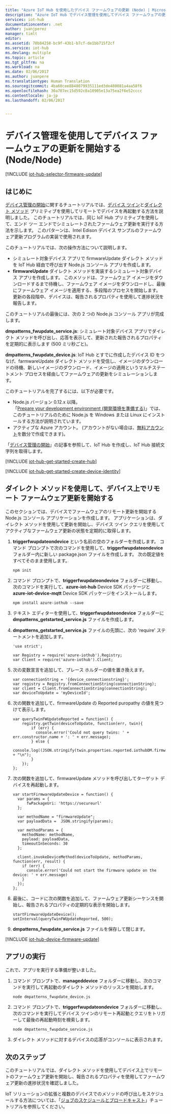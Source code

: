 ```yaml
---
title: "Azure IoT Hub を使用したデバイス ファームウェアの更新 (Node) | Microsoft Docs"
description: "Azure IoT Hub でデバイス管理を使用してデバイス ファームウェアの更新を開始する方法。 Azure IoT SDK for Node.js を使用して、シミュレートされたデバイス アプリと、ファームウェアの更新をトリガーするサービス アプリを実装します。"
services: iot-hub
documentationcenter: .net
author: juanjperez
manager: timlt
editor: 
ms.assetid: 70b84258-bc9f-43b1-b7cf-de1bb715f2cf
ms.service: iot-hub
ms.devlang: multiple
ms.topic: article
ms.tgt_pltfrm: na
ms.workload: na
ms.date: 02/06/2017
ms.author: juanpere
ms.translationtype: Human Translation
ms.sourcegitcommit: 4ba60cee8848079935111ed3de480081a4aa58f6
ms.openlocfilehash: 30a707ec15d592c8a10905e13a75ea2f6e52cccc
ms.contentlocale: ja-jp
ms.lasthandoff: 02/06/2017


---
```

# <a name="use-device-management-to-initiate-a-device-firmware-update-nodenode"></a>デバイス管理を使用してデバイス ファームウェアの更新を開始する (Node/Node)
[!INCLUDE [iot-hub-selector-firmware-update](../../includes/iot-hub-selector-firmware-update.md)]

## <a name="introduction"></a>はじめに
[デバイス管理の開始][lnk-dm-getstarted]に関するチュートリアルでは、[デバイス ツイン][lnk-devtwin]と[ダイレクト メソッド][lnk-c2dmethod] プリミティブを使用してリモートでデバイスを再起動する方法を説明しました。 このチュートリアルでは、同じ IoT Hub プリミティブを使用して、エンド ツー エンドでシミュレートされたファームウェア更新を実行する方法を示します。  このパターンは、Intel Edison デバイス サンプルのファームウェア更新プログラムの実装で使用されます。

このチュートリアルでは、次の操作方法について説明します。

* シミュレート対象デバイス アプリで firmwareUpdate ダイレクト メソッドを IoT Hub 経由で呼び出す Node.js コンソール アプリを作成します。
* **firmwareUpdate** ダイレクト メソッドを実装するシミュレート対象デバイス アプリを作成します。 このメソッドは、ファームウェア イメージをダウンロードするまで待機し、ファームウェア イメージをダウンロードし、最後にファームウェア イメージを適用する、多段階のプロセスを開始します。 更新の各段階中、デバイスは、報告されるプロパティを使用して進捗状況を報告します。

このチュートリアルの最後には、次の 2 つの Node.js コンソール アプリが完成します。

**dmpatterns_fwupdate_service.js**: シミュレート対象デバイス アプリでダイレクト メソッドを呼び出し、応答を表示して、更新された報告されるプロパティを定期的に表示します (500 ミリ秒ごと)。

**dmpatterns_fwupdate_device.js**: IoT Hub とすでに作成したデバイス ID をつなげ、farmwareUpdate ダイレクト メソッドを受信し、イメージのダウンロードの待機、新しいイメージのダウンロード、イメージの適用というマルチステートメント プロセスを経由してファームウェアの更新をシミュレーションします。

このチュートリアルを完了するには、以下が必要です。

* Node.js バージョン 0.12.x 以降。 <br/>  「[Prepare your development environment (開発環境を準備する)][lnk-dev-setup]」では、このチュートリアルのために Node.js を Windows または Linux にインストールする方法が説明されています。
* アクティブな Azure アカウント。 (アカウントがない場合は、[無料アカウント][lnk-free-trial]を数分で作成できます)。

「[デバイス管理の開始](iot-hub-node-node-device-management-get-started.md)」の記事を参照して、IoT Hub を作成し、IoT Hub 接続文字列を取得します。

[!INCLUDE [iot-hub-get-started-create-hub](../../includes/iot-hub-get-started-create-hub.md)]

[!INCLUDE [iot-hub-get-started-create-device-identity](../../includes/iot-hub-get-started-create-device-identity.md)]

## <a name="trigger-a-remote-firmware-update-on-the-device-using-a-direct-method"></a>ダイレクト メソッドを使用して、デバイス上でリモート ファームウェア更新を開始する
このセクションでは、デバイスでファームウェアのリモート更新を開始する Node.js コンソール アプリケーションを作成します。 アプリケーションは、ダイレクト メソッドを使用して更新を開始し、デバイス ツイン クエリを使用してアクティブなファームウェア更新の状態を定期的に取得します。

1. **triggerfwupdateondevice** という名前の空のフォルダーを作成します。  コマンド プロンプトで次のコマンドを使用して、**triggerfwupdateondevice** フォルダー内に新しい package.json ファイルを作成します。  次の既定値をすべてそのまま使用します。
   
    ```
    npm init
    ```
2. コマンド プロンプトで、**triggerfwupdateondevice** フォルダーに移動し、次のコマンドを実行して、**azure-iot-hub** Device SDK パッケージと **azure-iot-device-mqtt** Device SDK パッケージをインストールします。
   
    ```
    npm install azure-iothub --save
    ```
3. テキスト エディターを使用して、**triggerfwupdateondevice** フォルダーに **dmpatterns_getstarted_service.js** ファイルを作成します。
4. **dmpatterns_getstarted_service.js** ファイルの先頭に、次の 'require' ステートメントを追加します。
   
    ```
    'use strict';
   
    var Registry = require('azure-iothub').Registry;
    var Client = require('azure-iothub').Client;
    ```
5. 次の変数宣言を追加して、プレース ホルダーの値を置き換えます。
   
    ```
    var connectionString = '{device_connectionstring}';
    var registry = Registry.fromConnectionString(connectionString);
    var client = Client.fromConnectionString(connectionString);
    var deviceToUpdate = 'myDeviceId';
    ```
6. 次の関数を追加して、firmwareUpdate の Reported puropathy の値を見つけて表示します。
   
    ```
    var queryTwinFWUpdateReported = function() {
        registry.getTwin(deviceToUpdate, function(err, twin){
            if (err) {
              console.error('Could not query twins: ' + err.constructor.name + ': ' + err.message);
            } else {
              console.log((JSON.stringify(twin.properties.reported.iothubDM.firmwareUpdate)) + "\n");
            }
        });
    };
    ```
7. 次の関数を追加して、firmwareUpdate メソッドを呼び出してターゲット デバイスを再起動します。
   
    ```
    var startFirmwareUpdateDevice = function() {
      var params = {
          fwPackageUri: 'https://secureurl'
      };
   
      var methodName = "firmwareUpdate";
      var payloadData =  JSON.stringify(params);
   
      var methodParams = {
        methodName: methodName,
        payload: payloadData,
        timeoutInSeconds: 30
      };
   
      client.invokeDeviceMethod(deviceToUpdate, methodParams, function(err, result) {
        if (err) {
          console.error('Could not start the firmware update on the device: ' + err.message)
        } 
      });
    };
    ```
8. 最後に、コードに次の関数を追加して、ファームウェア更新シーケンスを開始し、報告されるプロパティの定期的な表示を開始します。
   
    ```
    startFirmwareUpdateDevice();
    setInterval(queryTwinFWUpdateReported, 500);
    ```
9. **dmpatterns_fwupdate_service.js** ファイルを保存して閉じます。

[!INCLUDE [iot-hub-device-firmware-update](../../includes/iot-hub-device-firmware-update.md)]

## <a name="run-the-apps"></a>アプリの実行
これで、アプリを実行する準備が整いました。

1. コマンド プロンプトで、**manageddevice** フォルダーに移動し、次のコマンドを実行して再起動のダイレクト メソッドのリッスンを開始します。
   
    ```
    node dmpatterns_fwupdate_device.js
    ```
2. コマンド プロンプトで、**triggerfwupdateondevice** フォルダーに移動し、次のコマンドを実行してデバイス ツインのリモート再起動とクエリをトリガーして最後の再起動時刻を検索します。
   
    ```
    node dmpatterns_fwupdate_service.js
    ```
3. ダイレクト メソッドに対するデバイスの応答がコンソールに表示されます。

## <a name="next-steps"></a>次のステップ
このチュートリアルでは、ダイレクト メソッドを使用してデバイス上でリモートのファームウェア更新を開始し、報告されるプロパティを使用してファームウェア更新の進捗状況を確認しました。

IoT ソリューションの拡張と複数のデバイスでのメソッドの呼び出しをスケジュールする方法については、「[ジョブのスケジュールとブロードキャスト][lnk-tutorial-jobs]」チュートリアルを参照してください。

[lnk-devtwin]: iot-hub-devguide-device-twins.md
[lnk-c2dmethod]: iot-hub-devguide-direct-methods.md
[lnk-dm-getstarted]: iot-hub-node-node-device-management-get-started.md
[lnk-tutorial-jobs]: iot-hub-node-node-schedule-jobs.md

[lnk-dev-setup]: https://github.com/Azure/azure-iot-sdk-node/tree/master/doc/node-devbox-setup.md
[lnk-free-trial]: http://azure.microsoft.com/pricing/free-trial/
[lnk-transient-faults]: https://msdn.microsoft.com/library/hh680901(v=pandp.50).aspx

